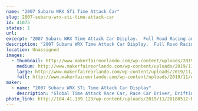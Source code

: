 ```yaml
---
name: "2007 Subaru WRX STi Time Attack Car"
slug: 2007-subaru-wrx-sti-time-attack-car
id: 41075
status: 1
url: 
excerpt: "2007 Subaru WRX Time Attack Car Display.  Full Road Racing and Time Attack Build that compete's all over the US in racing events.  Base out of Orlando FL."
description: "2007 Subaru WRX Time Attack Car Display.  Full Road Racing and Time Attack Build that compete's all over the US in racing events.  Base out of Orlando FL."
location: Unassigned
images:
  - thumbnail: http://www.makerfaireorlando.com/wp-content/uploads/2019/11/unnamed-9.jpg
    medium: http://www.makerfaireorlando.com/wp-content/uploads/2019/11/unnamed-9.jpg
    large: http://www.makerfaireorlando.com/wp-content/uploads/2019/11/unnamed-9.jpg
    full: http://www.makerfaireorlando.com/wp-content/uploads/2019/11/unnamed-9.jpg
maker:
  - name: "2007 Subaru WRX STi Time Attack Car Display"
    description: "Global Time Attack Race Car, Race Car Driver, Drifting, Road Racing, Time Attack"
photo_link: http://104.41.139.123/wp-content/uploads/2019/11/20180512-BV8K7277-1024x683.jpg
---
```

